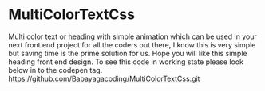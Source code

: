 # MultiColorTextCss
Multi color text or heading with simple animation which can be used in your next front end project for all the coders out there, I know this is very simple but saving time is the prime solution for us. Hope you will like this simple heading front end design.
To see this code in working state please look below in to the codepen tag.
https://github.com/Babayagacoding/MultiColorTextCss.git

